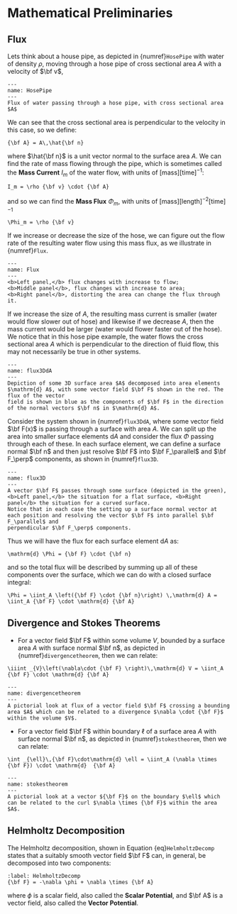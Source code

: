 # Mathematical Preliminaries

## Flux
Lets think about a house pipe, as depicted in {numref}`HosePipe` with water of density $\rho$, moving through a hose pipe of cross sectional 
area $A$ with a velocity of $\bf v$,
```{figure} ../figures/HoseFlux2.png
---
name: HosePipe
---
Flux of water passing through a hose pipe, with cross sectional area $A$
```
We can see that the cross sectional area is perpendicular to the velocity in this case, so we define:
```{math}
{\bf A} = A\,\hat{\bf n}
```
where $\hat{\bf n}$ is a unit vector normal to the surface area $A$.  We can find the rate of mass flowing through the pipe, which is sometimes 
called the <b>Mass Current</b> $I_m$ of the water flow, with units of $[\textrm{mass}][\textrm{time}]^{-1}$:
```{math}
I_m = \rho {\bf v} \cdot {\bf A}
```
and so we can find the <b>Mass Flux</b> $\Phi_m$, with units of $[\textrm{mass}][\textrm{length}]^{-2}[\textrm{time}]^{-1}$
```{math}
\Phi_m = \rho {\bf v}
```
If we increase or decrease the size of the hose, we can figure out the flow rate of the resulting water flow using this mass flux, as we illustrate 
in {numref}`Flux`. 
```{figure} ../figures/flux.png
---
name: Flux
---
<b>Left panel,</b> flux changes with increase to flow; 
<b>Middle panel</b>, flux changes with increase to area; 
<b>Right panel</b>, distorting the area can change the flux through it.
```
If we increase the size of $A$, the resulting mass current is smaller (water would flow slower out of hose) and likewise if we 
decrease $A$, then the mass current would be larger (water would flower faster out of the hose).  We notice that in this hose pipe example, the water 
flows the cross sectional area $A$ which is perpendicular to the direction of fluid flow, this may not necessarily be true in other systems. 
```{figure} ../figures/Flux3DdA.png
---
name: flux3DdA
---
Depiction of some 3D surface area $A$ decomposed into area elements $\mathrm{d} A$, with some vector field $\bf F$ shown in the red. The flux of the vector 
field is shown in blue as the components of $\bf F$ in the direction of the normal vectors $\bf n$ in $\mathrm{d} A$.
```
Consider the system shown in {numref}`flux3DdA`, where some vector field $\bf F(x)$ is passing through a surface with area $A$.  We can split up 
the area into smaller surface elements $\mathrm{d} A$ and consider the flux $\Phi$ passing through each of these.  In each surface element, 
we can define a surface normal $\bf n$ and then just resolve $\bf F$ into $\bf F_\parallel$ and $\bf F_\perp$ components, as shown in {numref}`flux3D`. 
```{figure} ../figures/flux3D.png
---
name: flux3D
---
A vector $\bf F$ passes through some surface (depicted in the green), <b>Left panel,</b> the situation for a flat surface, <b>Right panel</b> the situation for a curved surface.
Notice that in each case the setting up a surface normal vector at each position and resolving the vector $\bf F$ into parallel $\bf F_\parallel$ and 
perpendicular $\bf F_\perp$ components. 
```
Thus we will have the flux for each surface element $\mathrm{d} A$ as:
```{math}
\mathrm{d} \Phi = {\bf F} \cdot {\bf n}
```
and so the total flux will be described by summing up all of these components over the surface, which we can do with a closed surface integral:
```{math}
\Phi = \iint_A \left({\bf F} \cdot {\bf n}\right) \,\mathrm{d} A = \iint_A {\bf F} \cdot \mathrm{d} {\bf A}
```
## Divergence and Stokes Theorems
- For a vector field $\bf F$ within some volume $V$, bounded by a surface area $A$ with surface normal $\bf n$, as depicted in 
{numref}`divergencetheorem`, then we can relate:
```{math}
\iiint _{V}\left(\nabla\cdot {\bf F} \right)\,\mathrm{d} V = \iint_A {\bf F} \cdot \mathrm{d} {\bf A}
```
```{figure} ../figures/DivergenceTheorem2.png
---
name: divergencetheorem
---
A pictorial look at flux of a vector field $\bf F$ crossing a bounding area $A$ which can be related to a divergence $\nabla \cdot {\bf F}$ within the volume $V$.
```

- For a vector field $\bf F$ within boundary $\ell$ of a surface area $A$ with surface normal $\bf n$, as depicted in {numref}`stokestheorem`, then we can relate:
```{math}
\int _{\ell}\,{\bf F}\cdot\mathrm{d} \ell = \iint_A (\nabla \times {\bf F}) \cdot \mathrm{d}  {\bf A}
```
```{figure} ../figures/StokesTheorem.png
---
name: stokestheorem
---
A pictorial look at a vector ${\bf F}$ on the boundary $\ell$ which can be related to the curl $\nabla \times {\bf F}$ within the area $A$.
```

##  Helmholtz Decomposition
The Helmholtz decomposition, shown in Equation {eq}`HelmholtzDecomp` states that a suitably smooth vector field $\bf F$ can, in general, be decomposed 
into two components:
```{math}
:label: HelmholtzDecomp
{\bf F} = -\nabla \phi + \nabla \times {\bf A}
```
where $\phi$ is a scalar field, also called the <b>Scalar Potential</b>, and $\bf A$ is a vector field, also called the <b>Vector Potential</b>.
